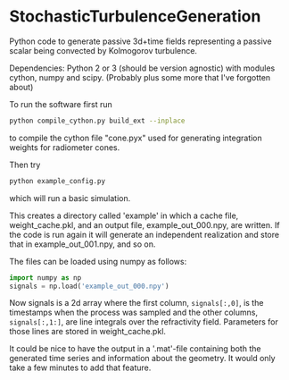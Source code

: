 # StochasticTurbulenceGeneration
Python code to generate passive 3d+time fields representing a passive scalar being convected by Kolmogorov turbulence.

Dependencies:
Python 2 or 3 (should be version agnostic) with modules cython, numpy and scipy.
(Probably plus some more that I've forgotten about)

To run the software first run
```bash
python compile_cython.py build_ext --inplace
```

to compile the cython file "cone.pyx" used for generating integration weights for radiometer cones.

Then try
```bash
python example_config.py
```

which will run a basic simulation.


This creates a directory called 'example' in which a cache file, weight_cache.pkl, and an output file, example_out_000.npy, are written. If the code is run again it will generate an independent realization and store that in example_out_001.npy, and so on.

The files can be loaded using numpy as follows:
```python
import numpy as np
signals = np.load('example_out_000.npy')
```

Now signals is a 2d array where the first column, `signals[:,0]`, is the timestamps when the process was sampled and the other columns, `signals[:,1:]`, are line integrals over the refractivity field. Parameters for those lines are stored in weight_cache.pkl.

It could be nice to have the output in a '.mat'-file containing both the generated time series and information about the geometry. It would only take a few minutes to add that feature.
